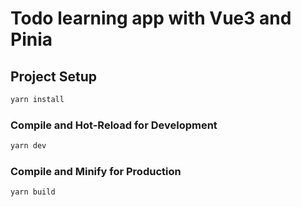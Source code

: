 # Todo learning app with Vue3 and Pinia
## Project Setup

```sh
yarn install
```

### Compile and Hot-Reload for Development

```sh
yarn dev
```
### Compile and Minify for Production

```sh
yarn build
```
